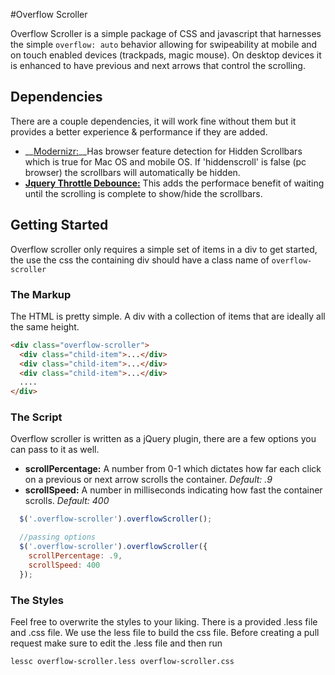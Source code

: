 #Overflow Scroller

Overflow Scroller is a simple package of CSS and javascript that harnesses the simple <code>overflow: auto</code> behavior allowing for swipeability at mobile and on touch enabled devices (trackpads, magic mouse). On desktop devices it is enhanced to have previous and next arrows that control the scrolling. 
  
## Dependencies
There are a couple dependencies, it will work fine without them but it provides a better experience &amp; performance if they are added.
  
* __[Modernizr:](https://modernizr.com/download/?-hiddenscroll-setclasses)__Has browser feature detection for Hidden Scrollbars which is true for Mac OS and mobile OS. If 'hiddenscroll' is false (pc browser) the scrollbars will automatically be hidden.
* __[Jquery Throttle Debounce:](http://benalman.com/projects/jquery-throttle-debounce-plugin/)__ This adds the performace benefit of waiting until the scrolling is complete to show/hide the scrollbars. 

## Getting Started
Overflow scroller only requires a simple set of items in a div to get started, the use the css the containing div should have a class name of `overflow-scroller`

### The Markup
The HTML is pretty simple. A div with a collection of items that are ideally all the same height.
```html
<div class="overflow-scroller">
  <div class="child-item">...</div>
  <div class="child-item">...</div>
  <div class="child-item">...</div>
  ....
</div>
```

### The Script
Overflow scroller is written as a jQuery plugin, there are a few options you can pass to it as well.

* __scrollPercentage:__ A number from 0-1 which dictates how far each click on a previous or next arrow scrolls the container.
_Default: .9_
* __scrollSpeed:__ A number in milliseconds indicating how fast the container scrolls.
_Default: 400_

```javascript
  $('.overflow-scroller').overflowScroller();

  //passing options
  $('.overflow-scroller').overflowScroller({
    scrollPercentage: .9,
    scrollSpeed: 400
  });
```

### The Styles
Feel free to overwrite the styles to your liking. There is a provided .less file and .css file. We use the less file to build the css file. Before creating a pull request make sure to edit the .less file and then run

`lessc overflow-scroller.less overflow-scroller.css`